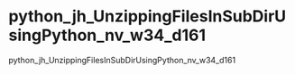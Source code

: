 # python_jh_UnzippingFilesInSubDirUsingPython_nv_w34_d161
python_jh_UnzippingFilesInSubDirUsingPython_nv_w34_d161
